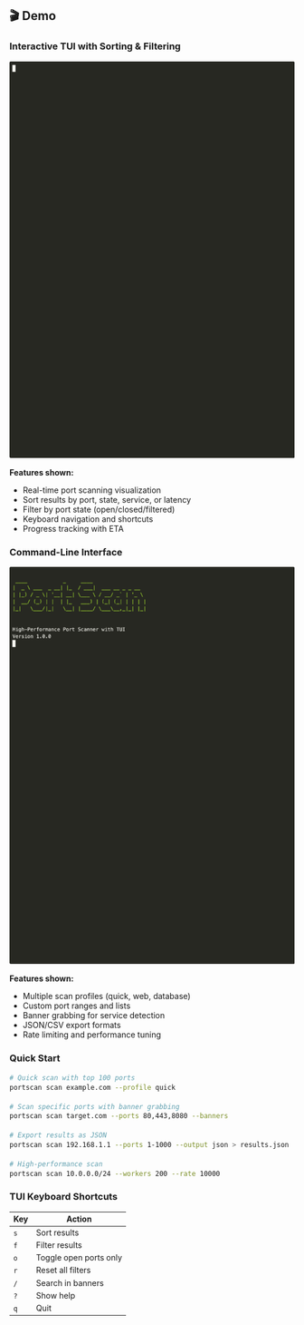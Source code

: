 ## 🎬 Demo

### Interactive TUI with Sorting & Filtering
![TUI Demo](assets/tui-demo-optimized.gif)

**Features shown:**
- Real-time port scanning visualization
- Sort results by port, state, service, or latency
- Filter by port state (open/closed/filtered)
- Keyboard navigation and shortcuts
- Progress tracking with ETA

### Command-Line Interface
![CLI Demo](assets/cli-demo-optimized.gif)

**Features shown:**
- Multiple scan profiles (quick, web, database)
- Custom port ranges and lists
- Banner grabbing for service detection
- JSON/CSV export formats
- Rate limiting and performance tuning

### Quick Start

```bash
# Quick scan with top 100 ports
portscan scan example.com --profile quick

# Scan specific ports with banner grabbing
portscan scan target.com --ports 80,443,8080 --banners

# Export results as JSON
portscan scan 192.168.1.1 --ports 1-1000 --output json > results.json

# High-performance scan
portscan scan 10.0.0.0/24 --workers 200 --rate 10000
```

### TUI Keyboard Shortcuts

| Key | Action |
|-----|--------|
| `s` | Sort results |
| `f` | Filter results |
| `o` | Toggle open ports only |
| `r` | Reset all filters |
| `/` | Search in banners |
| `?` | Show help |
| `q` | Quit |
